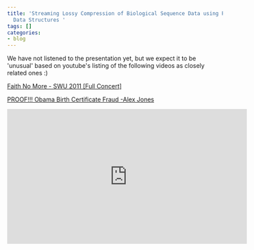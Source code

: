 ```yaml
---
title: 'Streaming Lossy Compression of Biological Sequence Data using Probabilistic
  Data Structures '
tags: []
categories:
- blog
---
```

<!--more-->

We have not listened to the presentation yet, but we expect it to be 'unusual'
based on youtube's listing of the following videos as closely related ones :)

[Faith No More - SWU 2011 [Full Concert]
](http://www.youtube.com/watch?v=nn3FK5biN5A&feature=related)

[PROOF!!! Obama Birth Certificate Fraud -Alex
Jones](http://www.youtube.com/watch?v=3g30VCl_cgk&feature=related)

<iframe width="560" height="315" src="http://www.youtube.com/embed/LDty2uFh6Mo" frameborder="0"> </iframe>
